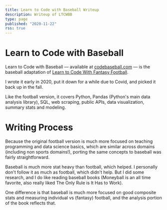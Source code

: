 ```yaml
---
title: Learn to Code with Baseball Writeup
description: Writeup of LTCWBB
type: page
published: "2020-11-22"
rss: true
---
```


# Learn to Code with Baseball
Learn to Code with Baseball — available at
[codebaseball.com](https://codebaseball.com?utm_source=nathanbraun&utm_content=ltcwbb&utm_medium=organic&utm_campaign=writeup) — is the baseball
adaptation of [Learn to Code With Fantasy Football](ltcwff).

I wrote it early in 2020, put it down for a while due to Covid, and picked it
back up in the fall.

Like the football version, it covers Python, Pandas (Python's main data
analysis library), SQL, web scraping, public APIs, data visualization, summary
stats and modeling.

# Writing Process
Because the original football version is much more focused on teaching
programming and data science basics, which are similar across domains
(including non sports domains!), porting the same concepts to baseball was
fairly straightforward.

Baseball is much more stat heavy than football, which helped. I personally
don't follow it as much as football, which didn't help. But I did some
research, and I do like reading baseball books (Moneyball is an all time
favorite, also really liked The Only Rule is It Has to Work).

One difference is that baseball is much more focused on good composite stats
and measuring individual vs (fantasy) football, and the analysis portion of
the book reflects that.

<comments/>
